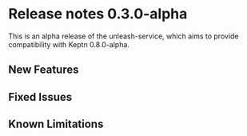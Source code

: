 # Release notes 0.3.0-alpha

This is an alpha release of the unleash-service, which aims to provide compatibility with Keptn 0.8.0-alpha.

## New Features

## Fixed Issues

## Known Limitations
